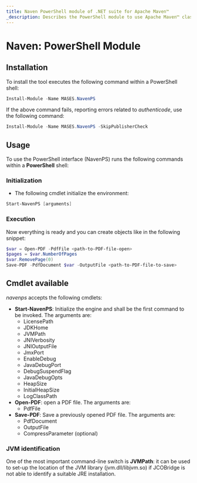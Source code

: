 ```yaml
---
title: Naven PowerShell module of .NET suite for Apache Maven™
_description: Describes the PowerShell module to use Apache Maven™ classes from any PowerShell shell
---
```


# Naven: PowerShell Module

## Installation

To install the tool executes the following command within a PowerShell shell:

```powershell
Install-Module -Name MASES.NavenPS
```

If the above command fails, reporting errors related to _authenticode_, use the following command:

```powershell
Install-Module -Name MASES.NavenPS -SkipPublisherCheck
```

## Usage

To use the PowerShell interface (NavenPS) runs the following commands within a **PowerShell** shell:

### Initialization

* The following cmdlet initialize the environment:

```powershell
Start-NavenPS [arguments]
```

### Execution

Now everything is ready and you can create objects like in the following snippet:

```powershell
$var = Open-PDF -PdfFile <path-to-PDF-file-open>
$pages = $var.NumberOfPages
$var.RemovePage(0)
Save-PDF -PdfDocument $var -OutputFile <path-to-PDF-file-to-save>
```

## Cmdlet available

_navenps_ accepts the following cmdlets:

* **Start-NavenPS**: Initialize the engine and shall be the first command to be invoked. The arguments are:
  * LicensePath
  * JDKHome
  * JVMPath
  * JNIVerbosity
  * JNIOutputFile
  * JmxPort
  * EnableDebug
  * JavaDebugPort
  * DebugSuspendFlag
  * JavaDebugOpts
  * HeapSize
  * InitialHeapSize
  * LogClassPath
* **Open-PDF**: open a PDF file. The arguments are:
  * PdfFile
* **Save-PDF**: Save a previously opened PDF file. The arguments are:
  * PdfDocument
  * OutputFile
  * CompressParameter (optional)

### JVM identification

One of the most important command-line switch is **JVMPath**: it can be used to set-up the location of the JVM library (jvm.dll/libjvm.so) if JCOBridge is not able to identify a suitable JRE installation.

